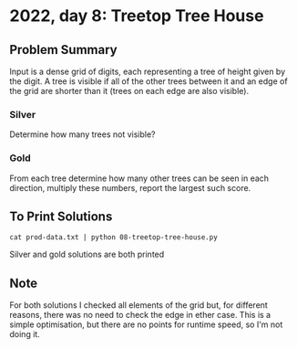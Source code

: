 # 2022, day 8: Treetop Tree House

## Problem Summary
Input is a dense grid of digits, each representing a tree of height given by
the digit.  A tree is visible if all of the other trees between it and an edge
of the grid are shorter than it (trees on each edge are also visible).

### Silver
Determine how many trees not visible?

### Gold
From each tree determine how many other trees can be seen in each direction,
multiply these numbers, report the largest such score.

## To Print Solutions
`cat prod-data.txt | python 08-treetop-tree-house.py`

Silver and gold solutions are both printed

## Note
For both solutions I checked all elements of the grid but, for different
reasons, there was no need to check the edge in ether case.  This is a simple
optimisation, but there are no points for runtime speed, so I'm not doing it.

